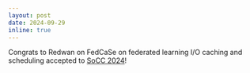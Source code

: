 ```yaml
---
layout: post
date: 2024-09-29
inline: true
---
```


Congrats to Redwan on FedCaSe on federated learning I/O caching and scheduling 
accepted to <a target="_blank" href="https://acmsocc.org/2024/">SoCC 2024</a>!
